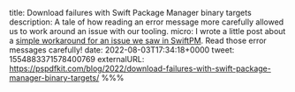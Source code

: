 title: Download failures with Swift Package Manager binary targets
description: A tale of how reading an error message more carefully allowed us to work around an issue with our tooling.
micro: I wrote a little post about a [simple workaround for an issue we saw in SwiftPM](). Read those error messages carefully!
date: 2022-08-03T17:34:18+0000
tweet: 1554883371578400769
externalURL: https://pspdfkit.com/blog/2022/download-failures-with-swift-package-manager-binary-targets/
%%%
